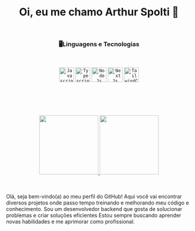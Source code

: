 <h1 align="center">Oi, eu me chamo Arthur Spolti 👋</h1>

<br />

<h3 align="center">🖥Linguagens e Tecnologias</h3>
<br />

<p align="center">
 <code><img width="40px" src="https://cdn.jsdelivr.net/gh/devicons/devicon/icons/javascript/javascript-plain.svg" title = "Javascript"/></code>
 <code><img width="40px" src="https://cdn.jsdelivr.net/gh/devicons/devicon/icons/typescript/typescript-plain.svg" title = "Typescript"/></code>
 <code><img width="40px" src="https://cdn.jsdelivr.net/gh/devicons/devicon/icons/nodejs/nodejs-original.svg" title = "NodeJs"/></code>
 <code><img width="40px" src="https://cdn.jsdelivr.net/gh/devicons/devicon/icons/nextjs/nextjs-original.svg" title = "NextJs"/></code>
 <code><img width="40px" src="https://cdn.jsdelivr.net/gh/devicons/devicon/icons/tailwindcss/tailwindcss-plain.svg" title = "TailwindCSS"/></code>
</p>
<br />

#

<div align="center">
  <br/>
  <a href="https://github.com/arthurlspolti?tab=repositories">
    <img height="160em" src="https://github-readme-stats.vercel.app/api?username=arthurlspolti&show_icons=true&theme=algolia" />
    <img height="160em" src="https://github-readme-stats-eight-theta.vercel.app/api/top-langs/?username=arthurlspolti&layout=compact&langs_count=8&theme=algolia"/>
  </a>
</div>



<div>
   <br/>
   <br/>
  <p>Olá, seja bem-vindo(a) ao meu perfil do GitHub! Aqui você vai encontrar diversos projetos onde passo tempo treinando e melhorando meu código e conhecimento. Sou um desenvolvedor backend que gosta de solucionar problemas e criar soluções eficientes  Estou sempre         buscando aprender novas habilidades e me aprimorar como profissional.
</p>
</div>


<br />

